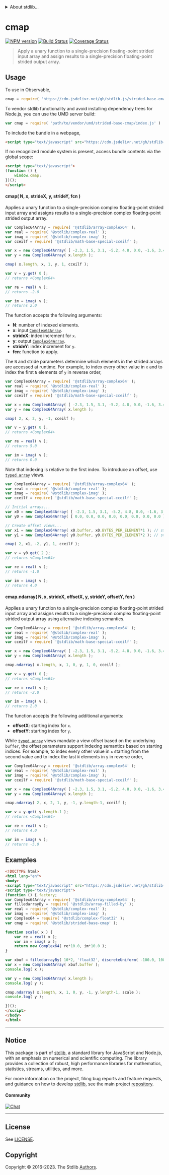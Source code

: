 <!--

@license Apache-2.0

Copyright (c) 2021 The Stdlib Authors.

Licensed under the Apache License, Version 2.0 (the "License");
you may not use this file except in compliance with the License.
You may obtain a copy of the License at

   http://www.apache.org/licenses/LICENSE-2.0

Unless required by applicable law or agreed to in writing, software
distributed under the License is distributed on an "AS IS" BASIS,
WITHOUT WARRANTIES OR CONDITIONS OF ANY KIND, either express or implied.
See the License for the specific language governing permissions and
limitations under the License.

-->


<details>
  <summary>
    About stdlib...
  </summary>
  <p>We believe in a future in which the web is a preferred environment for numerical computation. To help realize this future, we've built stdlib. stdlib is a standard library, with an emphasis on numerical and scientific computation, written in JavaScript (and C) for execution in browsers and in Node.js.</p>
  <p>The library is fully decomposable, being architected in such a way that you can swap out and mix and match APIs and functionality to cater to your exact preferences and use cases.</p>
  <p>When you use stdlib, you can be absolutely certain that you are using the most thorough, rigorous, well-written, studied, documented, tested, measured, and high-quality code out there.</p>
  <p>To join us in bringing numerical computing to the web, get started by checking us out on <a href="https://github.com/stdlib-js/stdlib">GitHub</a>, and please consider <a href="https://opencollective.com/stdlib">financially supporting stdlib</a>. We greatly appreciate your continued support!</p>
</details>

# cmap

[![NPM version][npm-image]][npm-url] [![Build Status][test-image]][test-url] [![Coverage Status][coverage-image]][coverage-url] <!-- [![dependencies][dependencies-image]][dependencies-url] -->

> Apply a unary function to a single-precision floating-point strided input array and assign results to a single-precision floating-point strided output array.

<section class="intro">

</section>

<!-- /.intro -->



<section class="usage">

## Usage

To use in Observable,

```javascript
cmap = require( 'https://cdn.jsdelivr.net/gh/stdlib-js/strided-base-cmap@umd/browser.js' )
```

To vendor stdlib functionality and avoid installing dependency trees for Node.js, you can use the UMD server build:

```javascript
var cmap = require( 'path/to/vendor/umd/strided-base-cmap/index.js' )
```

To include the bundle in a webpage,

```html
<script type="text/javascript" src="https://cdn.jsdelivr.net/gh/stdlib-js/strided-base-cmap@umd/browser.js"></script>
```

If no recognized module system is present, access bundle contents via the global scope:

```html
<script type="text/javascript">
(function () {
    window.cmap;
})();
</script>
```

#### cmap( N, x, strideX, y, strideY, fcn )

Applies a unary function to a single-precision complex floating-point strided input array and assigns results to a single-precision complex floating-point strided output array.

```javascript
var Complex64Array = require( '@stdlib/array-complex64' );
var real = require( '@stdlib/complex-real' );
var imag = require( '@stdlib/complex-imag' );
var cceilf = require( '@stdlib/math-base-special-cceilf' );

var x = new Complex64Array( [ -2.3, 1.5, 3.1, -5.2, 4.8, 0.0, -1.6, 3.4 ] );
var y = new Complex64Array( x.length );

cmap( x.length, x, 1, y, 1, cceilf );

var v = y.get( 0 );
// returns <Complex64>

var re = real( v );
// returns -2.0

var im = imag( v );
// returns 2.0
```

The function accepts the following arguments:

-   **N**: number of indexed elements.
-   **x**: input [`Complex64Array`][@stdlib/array/complex64].
-   **strideX**: index increment for `x`.
-   **y**: output [`Complex64Array`][@stdlib/array/complex64].
-   **strideY**: index increment for `y`.
-   **fcn**: function to apply.

The `N` and stride parameters determine which elements in the strided arrays are accessed at runtime. For example, to index every other value in `x` and to index the first `N` elements of `y` in reverse order,

```javascript
var Complex64Array = require( '@stdlib/array-complex64' );
var real = require( '@stdlib/complex-real' );
var imag = require( '@stdlib/complex-imag' );
var cceilf = require( '@stdlib/math-base-special-cceilf' );

var x = new Complex64Array( [ -2.3, 1.5, 3.1, -5.2, 4.8, 0.0, -1.6, 3.4 ] );
var y = new Complex64Array( x.length );

cmap( 2, x, 2, y, -1, cceilf );

var v = y.get( 0 );
// returns <Complex64>

var re = real( v );
// returns 5.0

var im = imag( v );
// returns 0.0
```

Note that indexing is relative to the first index. To introduce an offset, use [`typed array`][@stdlib/array/complex64] views.

```javascript
var Complex64Array = require( '@stdlib/array-complex64' );
var real = require( '@stdlib/complex-real' );
var imag = require( '@stdlib/complex-imag' );
var cceilf = require( '@stdlib/math-base-special-cceilf' );

// Initial arrays...
var x0 = new Complex64Array( [ -2.3, 1.5, 3.1, -5.2, 4.8, 0.0, -1.6, 3.4 ] );
var y0 = new Complex64Array( [ 0.0, 0.0, 0.0, 0.0, 0.0, 0.0, 0.0, 0.0 ] );

// Create offset views...
var x1 = new Complex64Array( x0.buffer, x0.BYTES_PER_ELEMENT*1 ); // start at 2nd element
var y1 = new Complex64Array( y0.buffer, y0.BYTES_PER_ELEMENT*2 ); // start at 3rd element

cmap( 2, x1, -2, y1, 1, cceilf );

var v = y0.get( 2 );
// returns <Complex64>

var re = real( v );
// returns -1.0

var im = imag( v );
// returns 4.0
```

#### cmap.ndarray( N, x, strideX, offsetX, y, strideY, offsetY, fcn )

Applies a unary function to a single-precision complex floating-point strided input array and assigns results to a single-precision complex floating-point strided output array using alternative indexing semantics.

```javascript
var Complex64Array = require( '@stdlib/array-complex64' );
var real = require( '@stdlib/complex-real' );
var imag = require( '@stdlib/complex-imag' );
var cceilf = require( '@stdlib/math-base-special-cceilf' );

var x = new Complex64Array( [ -2.3, 1.5, 3.1, -5.2, 4.8, 0.0, -1.6, 3.4 ] );
var y = new Complex64Array( x.length );

cmap.ndarray( x.length, x, 1, 0, y, 1, 0, cceilf );

var v = y.get( 0 );
// returns <Complex64>

var re = real( v );
// returns -2.0

var im = imag( v );
// returns 2.0
```

The function accepts the following additional arguments:

-   **offsetX**: starting index for `x`.
-   **offsetY**: starting index for `y`.

While [`typed array`][@stdlib/array/complex64] views mandate a view offset based on the underlying `buffer`, the offset parameters support indexing semantics based on starting indices. For example, to index every other value in `x` starting from the second value and to index the last `N` elements in `y` in reverse order,

```javascript
var Complex64Array = require( '@stdlib/array-complex64' );
var real = require( '@stdlib/complex-real' );
var imag = require( '@stdlib/complex-imag' );
var cceilf = require( '@stdlib/math-base-special-cceilf' );

var x = new Complex64Array( [ -2.3, 1.5, 3.1, -5.2, 4.8, 0.0, -1.6, 3.4 ] );
var y = new Complex64Array( x.length );

cmap.ndarray( 2, x, 2, 1, y, -1, y.length-1, cceilf );

var v = y.get( y.length-1 );
// returns <Complex64>

var re = real( v );
// returns 4.0

var im = imag( v );
// returns -5.0
```

</section>

<!-- /.usage -->

<section class="notes">

</section>

<!-- /.notes -->

<section class="examples">

## Examples

<!-- eslint no-undef: "error" -->

```html
<!DOCTYPE html>
<html lang="en">
<body>
<script type="text/javascript" src="https://cdn.jsdelivr.net/gh/stdlib-js/random-base-discrete-uniform@umd/browser.js"></script>
<script type="text/javascript">
(function () {.factory;
var Complex64Array = require( '@stdlib/array-complex64' );
var filledarrayBy = require( '@stdlib/array-filled-by' );
var real = require( '@stdlib/complex-real' );
var imag = require( '@stdlib/complex-imag' );
var Complex64 = require( '@stdlib/complex-float32' );
var cmap = require( '@stdlib/strided-base-cmap' );

function scale( x ) {
    var re = real( x );
    var im = imag( x );
    return new Complex64( re*10.0, im*10.0 );
}

var xbuf = filledarrayBy( 10*2, 'float32', discreteUniform( -100.0, 100.0 ) );
var x = new Complex64Array( xbuf.buffer );
console.log( x );

var y = new Complex64Array( x.length );
console.log( y );

cmap.ndarray( x.length, x, 1, 0, y, -1, y.length-1, scale );
console.log( y );

})();
</script>
</body>
</html>
```

</section>

<!-- /.examples -->

<!-- C interface documentation. -->



<!-- Section for related `stdlib` packages. Do not manually edit this section, as it is automatically populated. -->

<section class="related">

</section>

<!-- /.related -->

<!-- Section for all links. Make sure to keep an empty line after the `section` element and another before the `/section` close. -->


<section class="main-repo" >

* * *

## Notice

This package is part of [stdlib][stdlib], a standard library for JavaScript and Node.js, with an emphasis on numerical and scientific computing. The library provides a collection of robust, high performance libraries for mathematics, statistics, streams, utilities, and more.

For more information on the project, filing bug reports and feature requests, and guidance on how to develop [stdlib][stdlib], see the main project [repository][stdlib].

#### Community

[![Chat][chat-image]][chat-url]

---

## License

See [LICENSE][stdlib-license].


## Copyright

Copyright &copy; 2016-2023. The Stdlib [Authors][stdlib-authors].

</section>

<!-- /.stdlib -->

<!-- Section for all links. Make sure to keep an empty line after the `section` element and another before the `/section` close. -->

<section class="links">

[npm-image]: http://img.shields.io/npm/v/@stdlib/strided-base-cmap.svg
[npm-url]: https://npmjs.org/package/@stdlib/strided-base-cmap

[test-image]: https://github.com/stdlib-js/strided-base-cmap/actions/workflows/test.yml/badge.svg?branch=v0.1.1
[test-url]: https://github.com/stdlib-js/strided-base-cmap/actions/workflows/test.yml?query=branch:v0.1.1

[coverage-image]: https://img.shields.io/codecov/c/github/stdlib-js/strided-base-cmap/main.svg
[coverage-url]: https://codecov.io/github/stdlib-js/strided-base-cmap?branch=main

<!--

[dependencies-image]: https://img.shields.io/david/stdlib-js/strided-base-cmap.svg
[dependencies-url]: https://david-dm.org/stdlib-js/strided-base-cmap/main

-->

[chat-image]: https://img.shields.io/gitter/room/stdlib-js/stdlib.svg
[chat-url]: https://app.gitter.im/#/room/#stdlib-js_stdlib:gitter.im

[stdlib]: https://github.com/stdlib-js/stdlib

[stdlib-authors]: https://github.com/stdlib-js/stdlib/graphs/contributors

[umd]: https://github.com/umdjs/umd
[es-module]: https://developer.mozilla.org/en-US/docs/Web/JavaScript/Guide/Modules

[deno-url]: https://github.com/stdlib-js/strided-base-cmap/tree/deno
[umd-url]: https://github.com/stdlib-js/strided-base-cmap/tree/umd
[esm-url]: https://github.com/stdlib-js/strided-base-cmap/tree/esm
[branches-url]: https://github.com/stdlib-js/strided-base-cmap/blob/main/branches.md

[stdlib-license]: https://raw.githubusercontent.com/stdlib-js/strided-base-cmap/main/LICENSE

[@stdlib/array/complex64]: https://github.com/stdlib-js/array-complex64/tree/umd

</section>

<!-- /.links -->
